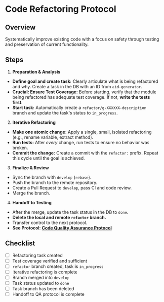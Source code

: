 # Code Refactoring Protocol

## Overview
Systematically improve existing code with a focus on safety through testing and preservation of current functionality.

## Steps
1.  **Preparation & Analysis**
   - **Define goal and create task:** Clearly articulate what is being refactored and why. Create a task in the DB with an ID from `aid-generator`.
   - **Crucial: Ensure Test Coverage:** Before starting, verify that the module being refactored has adequate test coverage. If not, **write the tests first**.
   - **Start task:** Automatically create a `refactor/g-XXXXXX-description` branch and update the task's status to `in_progress`.

2.  **Iterative Refactoring**
   - **Make one atomic change:** Apply a single, small, isolated refactoring (e.g., rename variable, extract method).
   - **Run tests:** After *every* change, run tests to ensure no behavior was broken.
   - **Commit the change:** Create a commit with the `refactor:` prefix. Repeat this cycle until the goal is achieved.

3.  **Finalize & Review**
   - Sync the branch with `develop` (`rebase`).
   - Push the branch to the remote repository.
   - Create a Pull Request to `develop`, pass CI and code review.
   - Merge the branch.

4.  **Handoff to Testing**
   - After the merge, update the task status in the DB to `done`.
   - **Delete the local and remote `refactor` branch.**
   - Transfer control to the next protocol.
   - **See Protocol:** **[Code Quality Assurance Protocol](./run-all-tests-and-fix-failures.md)**

## Checklist
- [ ] Refactoring task created
- [ ] Test coverage verified and sufficient
- [ ] `refactor` branch created, task is `in_progress`
- [ ] Iterative refactoring is complete
- [ ] Branch merged into `develop`
- [ ] Task status updated to `done`
- [ ] Task branch has been deleted
- [ ] Handoff to QA protocol is complete